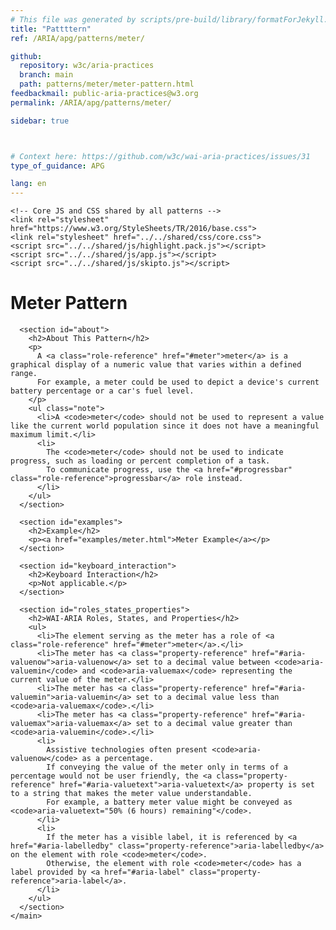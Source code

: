 ```yaml
---
# This file was generated by scripts/pre-build/library/formatForJekyll.js
title: "Pattttern"
ref: /ARIA/apg/patterns/meter/

github:
  repository: w3c/aria-practices
  branch: main
  path: patterns/meter/meter-pattern.html
feedbackmail: public-aria-practices@w3.org
permalink: /ARIA/apg/patterns/meter/

sidebar: true



# Context here: https://github.com/w3c/wai-aria-practices/issues/31
type_of_guidance: APG

lang: en
---
```



<link 
  rel="stylesheet"
  href="{{ '/content-assets/wai-aria-practices/styles.css' | relative_url }}"
>
<!-- Code highlighting styles -->
<link 
  rel="stylesheet"
  href="{{ '/ARIA/apg/example-index/css/github.css' | relative_url }}"
>

<script>
const addBodyClass = false;
const enableSidebar = true;
if (addBodyClass) document.body.classList.add(addBodyClass);
if (enableSidebar) document.body.classList.add('has-sidebar');
</script>
    

<script>
    const parentPage = window.location.pathname.match(
      /\/(patterns|practices|example-index)\//
    )?.[1];
    if (parentPage) {
      const parentHref = 'a[href*="' + parentPage + '"]';
      document.querySelector(parentHref).classList.add('active');
    }
    console.log('TODO: fix parent page nav items')
  </script>
<div>
<!DOCTYPE html>
<html lang="en">
  <head>
    <meta charset="UTF-8">
    <meta content="width=device-width, initial-scale=1.0" name="viewport">
    <title>Meter Pattern</title>

    <!-- Core JS and CSS shared by all patterns -->
    <link rel="stylesheet" href="https://www.w3.org/StyleSheets/TR/2016/base.css">
    <link rel="stylesheet" href="../../shared/css/core.css">
    <script src="../../shared/js/highlight.pack.js"></script>
    <script src="../../shared/js/app.js"></script>
    <script src="../../shared/js/skipto.js"></script>
  </head>
  <body>
    <main>
      <h1>Meter Pattern</h1>

      <section id="about">
        <h2>About This Pattern</h2>
        <p>
          A <a class="role-reference" href="#meter">meter</a> is a graphical display of a numeric value that varies within a defined range.
          For example, a meter could be used to depict a device's current battery percentage or a car's fuel level.
        </p>
        <ul class="note">
          <li>A <code>meter</code> should not be used to represent a value like the current world population since it does not have a meaningful maximum limit.</li>
          <li>
            The <code>meter</code> should not be used to indicate progress, such as loading or percent completion of a task.
            To communicate progress, use the <a href="#progressbar" class="role-reference">progressbar</a> role instead.
          </li>
        </ul>
      </section>

      <section id="examples">
        <h2>Example</h2>
        <p><a href="examples/meter.html">Meter Example</a></p>
      </section>

      <section id="keyboard_interaction">
        <h2>Keyboard Interaction</h2>
        <p>Not applicable.</p>
      </section>

      <section id="roles_states_properties">
        <h2>WAI-ARIA Roles, States, and Properties</h2>
        <ul>
          <li>The element serving as the meter has a role of <a class="role-reference" href="#meter">meter</a>.</li>
          <li>The meter has <a class="property-reference" href="#aria-valuenow">aria-valuenow</a> set to a decimal value between <code>aria-valuemin</code> and <code>aria-valuemax</code> representing the current value of the meter.</li>
          <li>The meter has <a class="property-reference" href="#aria-valuemin">aria-valuemin</a> set to a decimal value less than <code>aria-valuemax</code>.</li>
          <li>The meter has <a class="property-reference" href="#aria-valuemax">aria-valuemax</a> set to a decimal value greater than <code>aria-valuemin</code>.</li>
          <li>
            Assistive technologies often present <code>aria-valuenow</code> as a percentage.
            If conveying the value of the meter only in terms of a percentage would not be user friendly, the <a class="property-reference" href="#aria-valuetext">aria-valuetext</a> property is set to a string that makes the meter value understandable.
            For example, a battery meter value might be conveyed as <code>aria-valuetext="50% (6 hours) remaining"</code>.
          </li>
          <li>
            If the meter has a visible label, it is referenced by <a href="#aria-labelledby" class="property-reference">aria-labelledby</a> on the element with role <code>meter</code>.
            Otherwise, the element with role <code>meter</code> has a label provided by <a href="#aria-label" class="property-reference">aria-label</a>.
          </li>
        </ul>
      </section>
    </main>
  </body>
</html>

</div>
<script 
  src="{{ '/ARIA/apg/content/shared/js/skipto.js' | relative_url }}"
></script>
